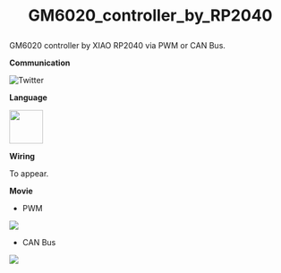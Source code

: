 # <p align=center>GM6020_controller_by_RP2040</p>
GM6020 controller by XIAO RP2040 via PWM or CAN Bus.

**Communication**

<a style="text-decoration: none" href="https://twitter.com/hogelungfish" target="_blank">
    <img src="https://img.shields.io/badge/twitter-%40hogelungfish-1da1f2.svg" alt="Twitter">
</a>
<p>

**Language**
<p>
<img src="https://cdn.jsdelivr.net/gh/devicons/devicon/icons/arduino/arduino-original-wordmark.svg"  width="60"/>
<p>

**Wiring**
    
 To appear.
    
    
**Movie**
    
* PWM
    
[![](https://img.youtube.com/vi/O0H56NH25rc/0.jpg)](https://www.youtube.com/watch?v=O0H56NH25rc)
    
* CAN Bus
    
[![](https://img.youtube.com/vi/YfDJlHHAg7c/0.jpg)](https://youtube.com/shorts/YfDJlHHAg7c?feature=share)
